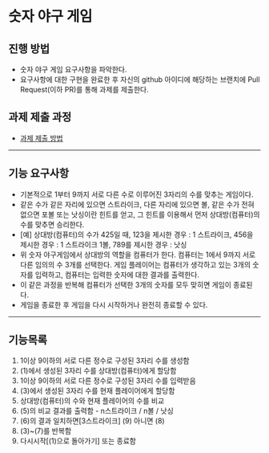 # 숫자 야구 게임
## 진행 방법
* 숫자 야구 게임 요구사항을 파악한다.
* 요구사항에 대한 구현을 완료한 후 자신의 github 아이디에 해당하는 브랜치에 Pull Request(이하 PR)를 통해 과제를 제출한다.

## 과제 제출 과정
* [과제 제출 방법](https://github.com/next-step/nextstep-docs/tree/master/precourse)

---

## 기능 요구사항
* 기본적으로 1부터 9까지 서로 다른 수로 이루어진 3자리의 수를 맞추는 게임이다.
* 같은 수가 같은 자리에 있으면 스트라이크, 다른 자리에 있으면 볼, 같은 수가 전혀 없으면 포볼 또는 낫싱이란 힌트를 얻고, 그 힌트를 이용해서 먼저 상대방(컴퓨터)의 수를 맞추면 승리한다.
* [예] 상대방(컴퓨터)의 수가 425일 때, 123을 제시한 경우 : 1 스트라이크, 456을 제시한 경우 : 1 스트라이크 1볼, 789를 제시한 경우 : 낫싱
* 위 숫자 야구게임에서 상대방의 역할을 컴퓨터가 한다. 컴퓨터는 1에서 9까지 서로 다른 임의의 수 3개를 선택한다. 게임 플레이어는 컴퓨터가 생각하고 있는 3개의 숫자를 입력하고, 컴퓨터는 입력한 숫자에 대한 결과를 출력한다.
* 이 같은 과정을 반복해 컴퓨터가 선택한 3개의 숫자를 모두 맞히면 게임이 종료된다. 
* 게임을 종료한 후 게임을 다시 시작하거나 완전히 종료할 수 있다.

---

## 기능목록
1. 1이상 9이하의 서로 다른 정수로 구성된 3자리 수를 생성함
2. (1)에서 생성된 3자리 수를 상대방(컴퓨터)에게 할당함
3. 1이상 9이하의 서로 다른 정수로 구성된 3자리 수를 입력받음
4. (3)에서 생성된 3자리 수를 현재 플레이어에게 할당함
5. 상대방(컴퓨터)의 수와 현재 플레이어의 수를 비교
6. (5)의 비교 결과를 출력함 - n스트라이크 / n볼 / 낫싱
7. (6)의 결과 일치하면[3스트라이크] (9) 아니면 (8)
8. (3)~(7)를 반복함
9. 다시시작[(1)으로 돌아가기] 또는 종료함